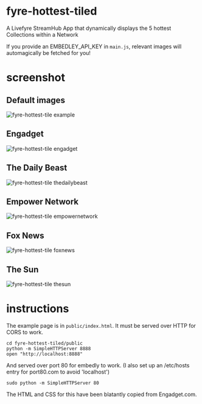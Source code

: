 # fyre-hottest-tiled

A Livefyre StreamHub App that dynamically displays the 5 hottest Collections within a Network

If you provide an EMBEDLEY_API_KEY in `main.js`, relevant images will automagically be fetched for you!

# screenshot

## Default images

![fyre-hottest-tile example](http://gobengo.github.com/fyre-hottest-tiled/images/screenshot.png)

## Engadget
![fyre-hottest-tile engadget](http://gobengo.github.com/fyre-hottest-tiled/images/engadget.png)

## The Daily Beast 
![fyre-hottest-tile thedailybeast](http://gobengo.github.com/fyre-hottest-tiled/images/dailybeast.png)

## Empower Network 
![fyre-hottest-tile empowernetwork](http://gobengo.github.com/fyre-hottest-tiled/images/empowernetwork.png)

## Fox News 
![fyre-hottest-tile foxnews](http://gobengo.github.com/fyre-hottest-tiled/images/foxnews.png)

## The Sun 
![fyre-hottest-tile thesun](http://gobengo.github.com/fyre-hottest-tiled/images/thesun.png)

# instructions
The example page is in `public/index.html`. It must be served over HTTP for CORS to work.

    cd fyre-hottest-tiled/public
    python -m SimpleHTTPServer 8888
    open "http://localhost:8888"

And served over port 80 for embedly to work. (I also set up an /etc/hosts entry for port80.com to avoid 'localhost')

    sudo python -m SimpleHTTPServer 80

The HTML and CSS for this have been blatantly copied from Engadget.com.
